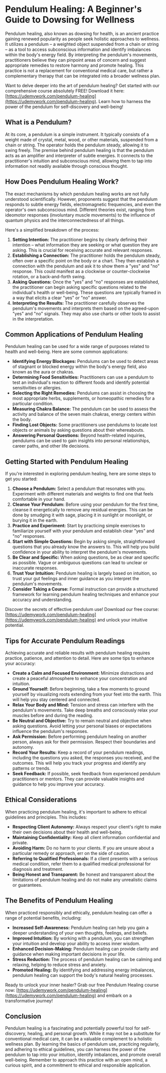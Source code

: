 # Pendulum Healing: A Beginner's Guide to Dowsing for Wellness

Pendulum healing, also known as dowsing for health, is an ancient practice gaining renewed popularity as people seek holistic approaches to wellness. It utilizes a pendulum – a weighted object suspended from a chain or string – as a tool to access subconscious information and identify imbalances within the body's energy field. By interpreting the pendulum's movements, practitioners believe they can pinpoint areas of concern and suggest appropriate remedies to restore harmony and promote healing. This practice is not a replacement for conventional medical care, but rather a complementary therapy that can be integrated into a broader wellness plan.

Want to delve deeper into the art of pendulum healing? Get started with our comprehensive course absolutely FREE! Download it here: [https://udemywork.com/pendulum-healing](https://udemywork.com/pendulum-healing). Learn how to harness the power of the pendulum for self-discovery and well-being!

## What is a Pendulum?

At its core, a pendulum is a simple instrument. It typically consists of a weight made of crystal, metal, wood, or other materials, suspended from a chain or string. The operator holds the pendulum steady, allowing it to swing freely. The premise behind pendulum healing is that the pendulum acts as an amplifier and interpreter of subtle energies. It connects to the practitioner's intuition and subconscious mind, allowing them to tap into information not readily available through conscious thought.

## How Does Pendulum Healing Work?

The exact mechanisms by which pendulum healing works are not fully understood scientifically. However, proponents suggest that the pendulum responds to subtle energy fields, electromagnetic frequencies, and even the operator's own subconscious mind. Different theories exist, ranging from ideomotor responses (involuntary muscle movements) to the influence of quantum physics and the interconnectedness of all things.

Here's a simplified breakdown of the process:

1.  **Setting Intention:** The practitioner begins by clearly defining their intention – what information they are seeking or what question they are asking. This is crucial for receiving accurate and relevant responses.
2.  **Establishing a Connection:** The practitioner holds the pendulum steady, often over a specific point on the body or a chart. They then establish a connection with the pendulum and ask it to show them a "yes" and "no" response. This could manifest as a clockwise or counter-clockwise rotation, or a back-and-forth swing.
3.  **Asking Questions:** Once the "yes" and "no" responses are established, the practitioner can begin asking specific questions related to the individual's health or well-being. These questions are typically framed in a way that elicits a clear "yes" or "no" answer.
4.  **Interpreting the Results:** The practitioner carefully observes the pendulum's movements and interprets them based on the agreed-upon "yes" and "no" signals. They may also use charts or other tools to assist in the interpretation.

## Common Applications of Pendulum Healing

Pendulum healing can be used for a wide range of purposes related to health and well-being. Here are some common applications:

*   **Identifying Energy Blockages:** Pendulums can be used to detect areas of stagnant or blocked energy within the body's energy field, also known as the aura or chakras.
*   **Determining Food Sensitivities:** Practitioners can use a pendulum to test an individual's reaction to different foods and identify potential sensitivities or allergies.
*   **Selecting the Right Remedies:** Pendulums can assist in choosing the most appropriate herbs, supplements, or homeopathic remedies for a particular condition.
*   **Measuring Chakra Balance:** The pendulum can be used to assess the activity and balance of the seven main chakras, energy centers within the body.
*   **Finding Lost Objects:** Some practitioners use pendulums to locate lost objects or animals by asking questions about their whereabouts.
*   **Answering Personal Questions:** Beyond health-related inquiries, pendulums can be used to gain insights into personal relationships, career paths, and other life decisions.

## Getting Started with Pendulum Healing

If you're interested in exploring pendulum healing, here are some steps to get you started:

1.  **Choose a Pendulum:** Select a pendulum that resonates with you. Experiment with different materials and weights to find one that feels comfortable in your hand.
2.  **Cleanse Your Pendulum:** Before using your pendulum for the first time, cleanse it energetically to remove any residual energies. This can be done by smudging it with sage, placing it in sunlight or moonlight, or burying it in the earth.
3.  **Practice and Experiment:** Start by practicing simple exercises to familiarize yourself with your pendulum and establish clear "yes" and "no" responses.
4.  **Start with Simple Questions:** Begin by asking simple, straightforward questions that you already know the answers to. This will help you build confidence in your ability to interpret the pendulum's movements.
5.  **Be Clear and Specific:** When asking questions, be as clear and specific as possible. Vague or ambiguous questions can lead to unclear or inaccurate responses.
6.  **Trust Your Intuition:** Pendulum healing is largely based on intuition, so trust your gut feelings and inner guidance as you interpret the pendulum's movements.
7.  **Consider Taking a Course:** Formal instruction can provide a structured framework for learning pendulum healing techniques and enhance your accuracy and understanding.

Discover the secrets of effective pendulum use! Download our free course: [https://udemywork.com/pendulum-healing](https://udemywork.com/pendulum-healing) and unlock your intuitive potential.

## Tips for Accurate Pendulum Readings

Achieving accurate and reliable results with pendulum healing requires practice, patience, and attention to detail. Here are some tips to enhance your accuracy:

*   **Create a Calm and Focused Environment:** Minimize distractions and create a peaceful atmosphere to enhance your concentration and intuition.
*   **Ground Yourself:** Before beginning, take a few moments to ground yourself by visualizing roots extending from your feet into the earth. This will help you stay centered and connected.
*   **Relax Your Body and Mind:** Tension and stress can interfere with the pendulum's movements. Take deep breaths and consciously relax your muscles before and during the reading.
*   **Be Neutral and Objective:** Try to remain neutral and objective when asking questions. Avoid letting your personal biases or expectations influence the pendulum's responses.
*   **Ask Permission:** Before performing pendulum healing on another person, always ask for their permission. Respect their boundaries and autonomy.
*   **Record Your Results:** Keep a record of your pendulum readings, including the questions you asked, the responses you received, and the outcomes. This will help you track your progress and identify any patterns or trends.
*   **Seek Feedback:** If possible, seek feedback from experienced pendulum practitioners or mentors. They can provide valuable insights and guidance to help you improve your accuracy.

## Ethical Considerations

When practicing pendulum healing, it's important to adhere to ethical guidelines and principles. This includes:

*   **Respecting Client Autonomy:** Always respect your client's right to make their own decisions about their health and well-being.
*   **Maintaining Confidentiality:** Keep all client information confidential and private.
*   **Avoiding Harm:** Do no harm to your clients. If you are unsure about a particular remedy or approach, err on the side of caution.
*   **Referring to Qualified Professionals:** If a client presents with a serious medical condition, refer them to a qualified medical professional for diagnosis and treatment.
*   **Being Honest and Transparent:** Be honest and transparent about the limitations of pendulum healing and do not make any unrealistic claims or guarantees.

## The Benefits of Pendulum Healing

When practiced responsibly and ethically, pendulum healing can offer a range of potential benefits, including:

*   **Increased Self-Awareness:** Pendulum healing can help you gain a deeper understanding of your own thoughts, feelings, and beliefs.
*   **Improved Intuition:** By working with a pendulum, you can strengthen your intuition and develop your ability to access inner wisdom.
*   **Enhanced Decision-Making:** Pendulum healing can provide clarity and guidance when making important decisions in your life.
*   **Stress Reduction:** The process of pendulum healing can be calming and relaxing, helping to reduce stress and anxiety.
*   **Promoted Healing:** By identifying and addressing energy imbalances, pendulum healing can support the body's natural healing processes.

Ready to unlock your inner healer? Grab our free Pendulum Healing course now: [https://udemywork.com/pendulum-healing](https://udemywork.com/pendulum-healing) and embark on a transformative journey!

## Conclusion

Pendulum healing is a fascinating and potentially powerful tool for self-discovery, healing, and personal growth. While it may not be a substitute for conventional medical care, it can be a valuable complement to a holistic wellness plan. By learning the basics of pendulum use, practicing regularly, and adhering to ethical guidelines, you can harness the power of the pendulum to tap into your intuition, identify imbalances, and promote overall well-being. Remember to approach this practice with an open mind, a curious spirit, and a commitment to ethical and responsible application.
